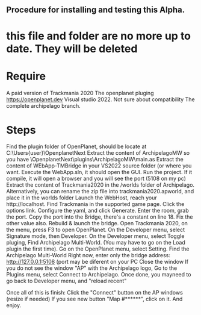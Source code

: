 ## Procedure for installing and testing this Alpha.

# this file and folder are no more up to date. They will be deleted

# Require
A paid version of Trackmania 2020
The openplanet pluging https://openplanet.dev
Visual studio 2022. Not sure about compatibility
The complete archipelago branch.

# Steps
Find the plugin folder of OpenPlanet, should be locate at C:\Users\{user}\OpenplanetNext
Extract the content of ArchipelagoMW so you have \OpenplanetNext\plugins\ArchipelagoMW\main.as
Extract the content of WEbApp-TMBridge in your VS2022 source folder (or where you want.
Execute the WebApp.sln, it  should open the GUI. Run the project. If it compile, it will open a browser and you will see the port (5108 on  my pc)
Extract the content of Trackmania2020 in the /worlds folder of Archipelago.
  Alternatively, you can rename the zip file into trackmania2020.apworld, and place it in the worlds folder
Launch the WebHost, reach your http://localhost. Find Trackmania in the supported game page.
Click the options link. Configure the yaml, and click Generate.
Enter the room, grab the port. Copy the port into the Bridge, there's a constant on line 18. Fix the other value also.
Rebuild & launch the bridge.
Open Trackmania 2020, on the menu, press F3 to open OpenPlanet.
On the Developer menu, select Signature mode, then Developer.
On the Developer menu, select Toggle pluging, Find Archipelago Multi-World.
(You may have to go on the Load plugin the first time).
Go on the OpenPlanet menu, select Setting. Find the Archipelago Multi-World
Right now, enter only the bridge address: http://127.0.0.1:5108 (port may be diferent on your PC
Close the window
If you do not see the window "AP" with the Archipelago logo, Go to the Plugins menu, select Connect to Archipelago.
Once done, you mayneed to go back to Developer menu, and "reload recent"

Once all of this is finish:
Click the "Connect" button on the AP windows (resize if needed)
If you see new button "Map #******", click on it. And enjoy.
